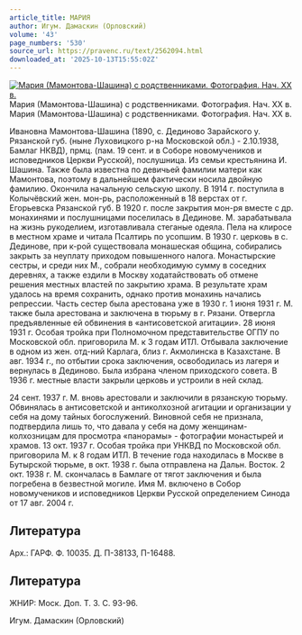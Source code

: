 ```yaml
---
article_title: МАРИЯ
author: Игум. Дамаскин (Орловский)
volume: '43'
page_numbers: '530'
source_url: https://pravenc.ru/text/2562094.html
downloaded_at: '2025-10-13T15:55:02Z'
---
```


[![Мария (Мамонтова-Шашина) с родственниками. Фотография. Нач. ХХ в.](https://pravenc.ru/data/2020/06/21/1236348461/i200.jpg "Кликните для увеличения картинки")](https://pravenc.ru/data/2020/06/21/1236348461/i400.jpg)Мария (Мамонтова-Шашина) с родственниками. Фотография. Нач. ХХ в.  
Мария (Мамонтова-Шашина) с родственниками. Фотография. Нач. ХХ в.

Ивановна Мамонтова-Шашина (1890, с. Дединово Зарайского у. Рязанской губ. (ныне Луховицкого р-на Московской обл.) - 2.10.1938, Бамлаг НКВД), прмц. (пам. 19 сент. и в Соборе новомучеников и исповедников Церкви Русской), послушница. Из семьи крестьянина И. Шашина. Также была известна по девичьей фамилии матери как Мамонтова, поэтому в дальнейшем фактически носила двойную фамилию. Окончила начальную сельскую школу. В 1914 г. поступила в Колычёвский жен. мон-рь, расположенный в 18 верстах от г. Егорьевска Рязанской губ. В 1920 г. после закрытия мон-ря вместе с др. монахинями и послушницами поселилась в Дединове. М. зарабатывала на жизнь рукоделием, изготавливала стеганые одеяла. Пела на клиросе в местном храме и читала Псалтирь по усопшим. В 1930 г. церковь в с. Дединове, при к-рой существовала монашеская община, собирались закрыть за неуплату приходом повышенного налога. Монастырские сестры, и среди них М., собрали необходимую сумму в соседних деревнях, а также ездили в Москву ходатайствовать об отмене решения местных властей по закрытию храма. В результате храм удалось на время сохранить, однако против монахинь начались репрессии. Часть сестер была арестована уже в 1930 г. 1 июня 1931 г. М. также была арестована и заключена в тюрьму в г. Рязани. Отвергла предъявленные ей обвинения в «антисоветской агитации». 28 июня 1931 г. Особая тройка при Полномочном представительстве ОГПУ по Московской обл. приговорила М. к 3 годам ИТЛ. Отбывала заключение в одном из жен. отд-ний Карлага, близ г. Акмолинска в Казахстане. В авг. 1934 г., по отбытии срока заключения, освободилась из лагеря и вернулась в Дединово. Была избрана членом приходского совета. В 1936 г. местные власти закрыли церковь и устроили в ней склад.

24 сент. 1937 г. М. вновь арестовали и заключили в рязанскую тюрьму. Обвинялась в антисоветской и антиколхозной агитации и организации у себя на дому тайных богослужений. Виновной себя не признала, подтвердила лишь то, что давала у себя на дому женщинам-колхозницам для просмотра «панорамы» - фотографии монастырей и храмов. 13 окт. 1937 г. Особая тройка при УНКВД по Московской обл. приговорила М. к 8 годам ИТЛ. В течение года находилась в Москве в Бутырской тюрьме, в окт. 1938 г. была отправлена на Дальн. Восток. 2 окт. 1938 г. М. скончалась в Бамлаге от тягот заключения и была погребена в безвестной могиле. Имя М. включено в Собор новомучеников и исповедников Церкви Русской определением Синода от 17 авг. 2004 г.

## Литература

Арх.: ГАРФ. Ф. 10035. Д. П-38133, П-16488.

## Литература

ЖНИР: Моск. Доп. Т. 3. С. 93-96.

Игум. Дамаскин (Орловский)
